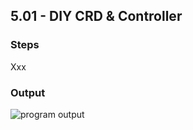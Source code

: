 ## 5.01 - DIY CRD & Controller

### Steps

Xxx

### Output

![program output](output_501.png "Deployment")
